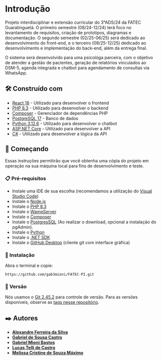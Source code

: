 
# Introdução

Projeto interdisciplinar e extensão curricular do 3°ADS/24 da FATEC Guaratinguetá. O primeiro semestre (08/24-12/24) terá foco no levantamento de requisitos, criação de prototipos, diagramas e documentação. O segundo semestre (02/25-06/25) será dedicado ao desenvolvimento do front-end, e o terceiro (08/25-12/25) dedicado ao desenvolvimento e implementação do back-end, além da entrega final.

O sistema será desenvolvido para uma psicológa parceira, com o objetivo de atender a gestão de pacientes, geração de relatórios vinculados ao DSM-5, agenda integrada e chatbot para agendamento de consultas via WhatsApp.

## 🛠️ Construído com

* [React 18](https://18.react.dev/) - Utilizado para desenvolver o frontend
* [PHP 8.3](https://www.php.net/docs.php) - Utilizado para desenvolver o backend
* [Composer](https://getcomposer.org/) - Gerenciador de dependências PHP
* [PostgreSQL 17](https://www.postgresql.org/docs/17/index.html) - Banco de dados
* [Python 3.12.6](https://docs.python.org/3/) - Utilizado para desenvolver o chatbot
* [ASP.NET Core](https://dotnet.microsoft.com/pt-br/apps/aspnet) - Utilizado para desenvolver a API 
* [C#](https://learn.microsoft.com/pt-br/dotnet/csharp/) - Utilizado para desenvolver a lógica da API

## 🚀 Começando

Essas instruções permitirão que você obtenha uma cópia do projeto em operação na sua máquina local para fins de desenvolvimento e teste.

### 📋 Pré-requisitos

- Instale uma IDE de sua escolha (recomendamos a utilização do [Visual Studio Code](https://code.visualstudio.com/download))
- Instale o [Node.js](https://nodejs.org/pt)
- Instale o [PHP 8.3](https://www.php.net/downloads)
- Instale o [WampServer](https://wampserver.aviatechno.net/)
- Instale o [Composer](https://getcomposer.org/download/)
- Instale o [PostgresSQL](https://www.postgresql.org/download/) (Ao realizar o download, opcional a instalação do pgAdmin).
- Instale o [Python](https://www.python.org/downloads/)
- Instale o [.NET SDK](https://dotnet.microsoft.com/pt-br/download/dotnet)
- Instale o [GitHub Desktop](https://github.com/apps/desktop) (cliente git com interface gráfica)

### 🔧 Instalação

Abra o terminal e copie:
```
https://github.com/gab3mioni/FATEC-PI.git
```

### 📌 Versão

Nós usamos o [Git 2.45.2](https://git-scm.com/docs) para controle de versão. Para as versões disponíveis, observe as [tags nesse repositório](https://github.com/gab3mioni/FATEC-PI/tags).

## ✒️ Autores
* [**Alexandre Ferreira da Silva**](https://github.com/ale-ferreiras)
* [**Gabriel de Sousa Castro**](https://github.com/castro-bit)
* [**Gabriel Mioni Bastos**](https://github.com/gab3mioni)
* [**Lucas Telli de Castro**](https://github.com/lctelli)
* [**Melissa Cristine de Souza Máximo**](https://github.com/MelissaMaximo)
